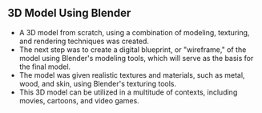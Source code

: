 ## 3D Model Using Blender
* A 3D model from scratch, using a combination of modeling, texturing, and rendering techniques was created.
* The next step was to create a digital blueprint, or "wireframe," of the model using Blender's modeling tools, which will serve as the basis for the final model.
* The model was given realistic textures and materials, such as metal, wood, and skin, using Blender's texturing tools.
* This 3D model can be utilized in a multitude of contexts, including movies, cartoons, and video games.
